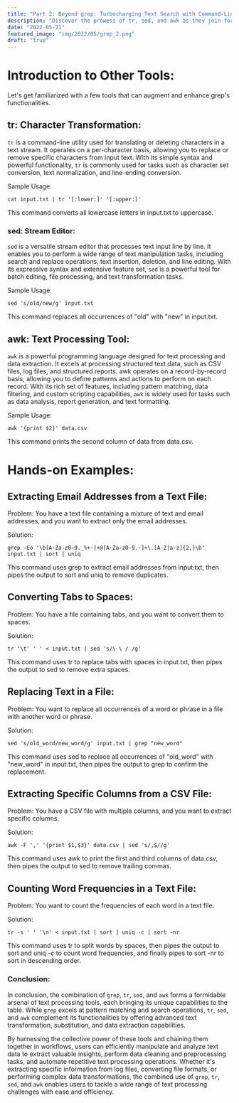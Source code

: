 ```yaml
---
title: "Part 2: Beyond grep: Turbocharging Text Search with Command-Line Wizards"
description: "Discover the prowess of tr, sed, and awk as they join forces with grep, elevating your text processing skills to a whole new level."
date: "2022-05-21"
featured_image: "img/2022/05/grep_2.png"
draft: "true"
---
```

# Introduction to Other Tools:
Let's get familiarized with a few tools that can augment and enhance grep's functionalities.

## tr: Character Transformation:

`tr` is a command-line utility used for translating or deleting characters in a text stream. It operates on a per-character basis, allowing you to replace or remove specific characters from input text. With its simple syntax and powerful functionality, `tr` is commonly used for tasks such as character set conversion, text normalization, and line-ending conversion.

Sample Usage:
```
cat input.txt | tr '[:lower:]' '[:upper:]'
```
This command converts all lowercase letters in input.txt to uppercase.

### sed: Stream Editor:

`sed` is a versatile stream editor that processes text input line by line. It enables you to perform a wide range of text manipulation tasks, including search and replace operations, text insertion, deletion, and line editing. With its expressive syntax and extensive feature set, `sed` is a powerful tool for batch editing, file processing, and text transformation tasks.

Sample Usage:
```
sed 's/old/new/g' input.txt
```
This command replaces all occurrences of "old" with "new" in input.txt.

## awk: Text Processing Tool:

`awk` is a powerful programming language designed for text processing and data extraction. It excels at processing structured text data, such as CSV files, log files, and structured reports. awk operates on a record-by-record basis, allowing you to define patterns and actions to perform on each record. With its rich set of features, including pattern matching, data filtering, and custom scripting capabilities, `awk` is widely used for tasks such as data analysis, report generation, and text formatting.

Sample Usage:
```
awk '{print $2}' data.csv
```
This command prints the second column of data from data.csv.

# Hands-on Examples:
## Extracting Email Addresses from a Text File:

Problem: You have a text file containing a mixture of text and email addresses, and you want to extract only the email addresses.

Solution:
```
grep -Eo '\b[A-Za-z0-9._%+-]+@[A-Za-z0-9.-]+\.[A-Z|a-z]{2,}\b' input.txt | sort | uniq
```
This command uses grep to extract email addresses from input.txt, then pipes the output to sort and uniq to remove duplicates.

## Converting Tabs to Spaces:

Problem: You have a file containing tabs, and you want to convert them to spaces.

Solution:

```
tr '\t' ' ' < input.txt | sed 's/\ \ / /g'
```
This command uses tr to replace tabs with spaces in input.txt, then pipes the output to sed to remove extra spaces.

## Replacing Text in a File:

Problem: You want to replace all occurrences of a word or phrase in a file with another word or phrase.

Solution:

```
sed 's/old_word/new_word/g' input.txt | grep "new_word"
```
This command uses sed to replace all occurrences of "old_word" with "new_word" in input.txt, then pipes the output to grep to confirm the replacement.

## Extracting Specific Columns from a CSV File:

Problem: You have a CSV file with multiple columns, and you want to extract specific columns.

Solution:
```
awk -F ',' '{print $1,$3}' data.csv | sed 's/,$//g'
```
This command uses awk to print the first and third columns of data.csv, then pipes the output to sed to remove trailing commas.

## Counting Word Frequencies in a Text File:

Problem: You want to count the frequencies of each word in a text file.

Solution:

```
tr -s ' ' '\n' < input.txt | sort | uniq -c | sort -nr
```
This command uses tr to split words by spaces, then pipes the output to sort and uniq -c to count word frequencies, and finally pipes to sort -nr to sort in descending order.

### Conclusion:
In conclusion, the combination of `grep`, `tr`, `sed`, and `awk` forms a formidable arsenal of text processing tools, each bringing its unique capabilities to the table. While `grep` excels at pattern matching and search operations, `tr`, `sed`, and `awk` complement its functionalities by offering advanced text transformation, substitution, and data extraction capabilities.

By harnessing the collective power of these tools and chaining them together in workflows, users can efficiently manipulate and analyze text data to extract valuable insights, perform data cleaning and preprocessing tasks, and automate repetitive text processing operations. Whether it's extracting specific information from log files, converting file formats, or performing complex data transformations, the combined use of `grep`, `tr`, `sed`, and `awk` enables users to tackle a wide range of text processing challenges with ease and efficiency.